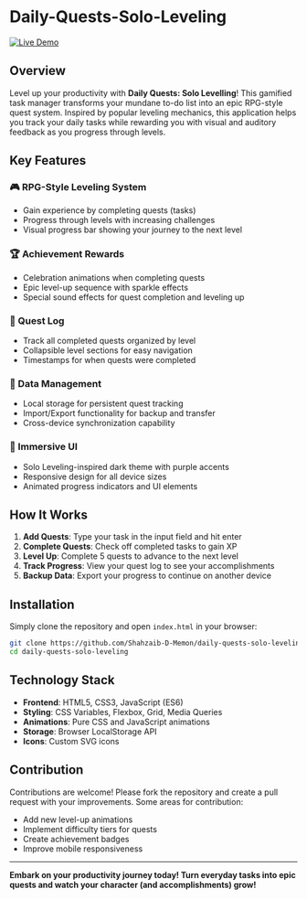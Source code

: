 # Daily-Quests-Solo-Leveling

[![Live Demo](https://img.shields.io/badge/Live-Demo-purple?style=for-the-badge)](https://shahzaib-d-memon.github.io/Daily-Quests-Solo-Leveling/)

## Overview

Level up your productivity with **Daily Quests: Solo Levelling**! This gamified task manager transforms your mundane to-do list into an epic RPG-style quest system. Inspired by popular leveling mechanics, this application helps you track your daily tasks while rewarding you with visual and auditory feedback as you progress through levels.

## Key Features

### 🎮 RPG-Style Leveling System
- Gain experience by completing quests (tasks)
- Progress through levels with increasing challenges
- Visual progress bar showing your journey to the next level

### 🏆 Achievement Rewards
- Celebration animations when completing quests
- Epic level-up sequence with sparkle effects
- Special sound effects for quest completion and leveling up

### 📜 Quest Log
- Track all completed quests organized by level
- Collapsible level sections for easy navigation
- Timestamps for when quests were completed

### 🔄 Data Management
- Local storage for persistent quest tracking
- Import/Export functionality for backup and transfer
- Cross-device synchronization capability

### 🎨 Immersive UI
- Solo Leveling-inspired dark theme with purple accents
- Responsive design for all device sizes
- Animated progress indicators and UI elements

## How It Works

1. **Add Quests**: Type your task in the input field and hit enter
2. **Complete Quests**: Check off completed tasks to gain XP
3. **Level Up**: Complete 5 quests to advance to the next level
4. **Track Progress**: View your quest log to see your accomplishments
5. **Backup Data**: Export your progress to continue on another device

## Installation

Simply clone the repository and open `index.html` in your browser:

```bash
git clone https://github.com/Shahzaib-D-Memon/daily-quests-solo-leveling.git
cd daily-quests-solo-leveling
```

## Technology Stack

- **Frontend**: HTML5, CSS3, JavaScript (ES6)
- **Styling**: CSS Variables, Flexbox, Grid, Media Queries
- **Animations**: Pure CSS and JavaScript animations
- **Storage**: Browser LocalStorage API
- **Icons**: Custom SVG icons

## Contribution

Contributions are welcome! Please fork the repository and create a pull request with your improvements. Some areas for contribution:

- Add new level-up animations
- Implement difficulty tiers for quests
- Create achievement badges
- Improve mobile responsiveness

---

**Embark on your productivity journey today! Turn everyday tasks into epic quests and watch your character (and accomplishments) grow!**

